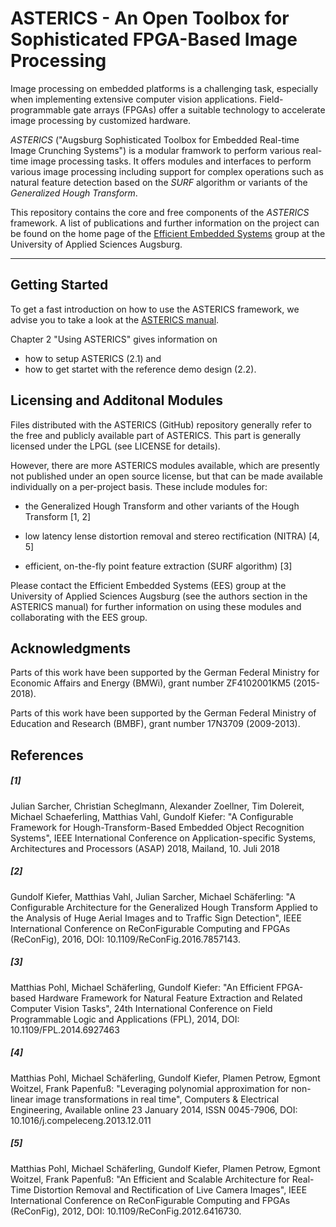 # ASTERICS - An Open Toolbox for Sophisticated FPGA-Based Image Processing

Image processing on embedded platforms is a challenging task, especially when implementing extensive computer vision applications. Field-programmable gate arrays (FPGAs) offer a suitable technology to accelerate image processing by customized hardware.

*ASTERICS* ("Augsburg Sophisticated Toolbox for Embedded Real-time Image Crunching Systems") is a modular framwork to perform various real-time image processing tasks. It offers modules and interfaces to perform various image processing including support for complex operations such as natural feature detection based on the *SURF* algorithm or variants of the *Generalized Hough Transform*.

This repository contains the core and free components of the *ASTERICS* framework. A list of publications and further information on the project can be found on the home page of the [Efficient Embedded Systems](http://ees.hs-augsburg.de) group at the University of Applied Sciences Augsburg.

---

## Getting Started

To get a fast introduction on how to use the ASTERICS framework, 
we advise you to take a look at the [ASTERICS manual](https://raw.githubusercontent.com/hsa-ees/asterics/master/doc/asterics-manual.pdf).

Chapter 2 "Using ASTERICS" gives information on 
 * how to setup ASTERICS (2.1) and
 * how to get startet with the reference demo design (2.2).


## Licensing and Additonal Modules

Files distributed with the ASTERICS (GitHub) repository generally refer to
the free and publicly available part of ASTERICS. This part is generally
licensed under the LPGL (see LICENSE for details).

However, there are more ASTERICS modules available, which are presently not
published under an open source license, but that can be made available
individually on a per-project basis. These include modules for:

* the Generalized Hough Transform and other variants of the Hough Transform
  [1, 2]

* low latency lense distortion removal and stereo rectification (NITRA) [4, 5]

* efficient, on-the-fly point feature extraction (SURF algorithm) [3]

Please contact the Efficient Embedded Systems (EES) group at the University of
Applied Sciences Augsburg (see the authors section in the ASTERICS manual) for
further information on using these modules and collaborating with the EES group.

## Acknowledgments

Parts of this work have been supported by the German Federal Ministry for
Economic Affairs and Energy (BMWi), grant number ZF4102001KM5 (2015-2018).

Parts of this work have been supported by the German Federal Ministry of
Education and Research (BMBF), grant number 17N3709 (2009-2013).

## References

##### [1] 
Julian Sarcher, Christian Scheglmann, Alexander Zoellner, Tim Dolereit,
Michael Schaeferling, Matthias Vahl, Gundolf Kiefer: "A Configurable
Framework for Hough-Transform-Based Embedded Object Recognition Systems",
IEEE International Conference on Application-specific Systems, Architectures
and Processors (ASAP) 2018, Mailand, 10. Juli 2018
    
##### [2] 
Gundolf Kiefer, Matthias Vahl, Julian Sarcher, Michael Schäferling: "A
Configurable Architecture for the Generalized Hough Transform Applied to the
Analysis of Huge Aerial Images and to Traffic Sign Detection",
IEEE International Conference on ReConFigurable Computing and FPGAs
(ReConFig), 2016, DOI: 10.1109/ReConFig.2016.7857143.

##### [3]
Matthias Pohl, Michael Schäferling, Gundolf Kiefer: "An Efficient FPGA-based
Hardware Framework for Natural Feature Extraction and Related Computer
Vision Tasks", 24th International Conference on Field Programmable Logic and
Applications (FPL), 2014, DOI: 10.1109/FPL.2014.6927463

##### [4]
Matthias Pohl, Michael Schäferling, Gundolf Kiefer, Plamen Petrow, Egmont
Woitzel, Frank Papenfuß: "Leveraging polynomial approximation for non-linear
image transformations in real time", Computers & Electrical Engineering,
Available online 23 January 2014, ISSN 0045-7906,
DOI: 10.1016/j.compeleceng.2013.12.011
    
##### [5]
Matthias Pohl, Michael Schäferling, Gundolf Kiefer, Plamen Petrow, Egmont
Woitzel, Frank Papenfuß: "An Efficient and Scalable Architecture for
Real-Time Distortion Removal and Rectification of Live Camera Images",
IEEE International Conference on ReConFigurable Computing and FPGAs
(ReConFig), 2012, DOI: 10.1109/ReConFig.2012.6416730.
